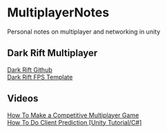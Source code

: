 # MultiplayerNotes
Personal notes on multiplayer and networking in unity

## Dark Rift Multiplayer
[Dark Rift Github](https://github.com/DarkRiftNetworking/DarkRift) <br>
[Dark Rift FPS Template](https://github.com/Unordinal-MP/FPS-Template)

## Videos
[How To Make a Competitive Multiplayer Game](https://www.youtube.com/watch?v=Xlq0G6n645w) <br>
[How To Do Client Prediction [Unity Tutorial/C#]](https://www.youtube.com/watch?v=TFLD9HWOc2k)
